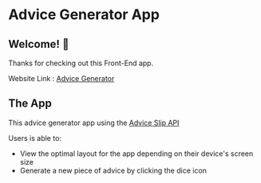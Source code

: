 # Advice Generator App

## Welcome! 👋

Thanks for checking out this Front-End app.

Website Link : [Advice Generator](https://abdallhelzorkany.github.io/Advice-Generator-App/)

## The App

This advice generator app using the [Advice Slip API](https://api.adviceslip.com)

Users is able to:

- View the optimal layout for the app depending on their device's screen size
- Generate a new piece of advice by clicking the dice icon


